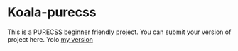 # Koala-purecss
This is a PURECSS beginner friendly project.
You can submit your version of project here.
Yolo
[my version](https://error404-sp.github.io/koala-purecss/)
